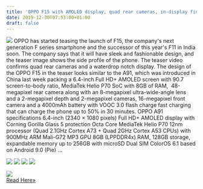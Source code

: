 ```yaml
---
title: 'OPPO F15 with AMOLED display, quad rear cameras, in-display fingerprint sensor launching in India in January 2020'
date: 2019-12-30T07:53:00+01:00
draft: false
---
```


![](https://images.fonearena.com/blog/wp-content/uploads/2019/12/OPPO-F15-India-launch-teaser-1024x616.jpg) OPPO has started teasing the launch of F15, the company's next generation F series smartphone and the successor of this year's F11 in India soon. The company says that it will have sleek and fashionable design, and the teaser image shows the side profile of the phone. The teaser video confirms quad rear cameras and a waterdrop notch display. The design of the OPPO F15 in the teaser looks similar to the A91, which was introduced in China last week packing a 6.4-inch Full HD+ AMOLED screen with 90.7 screen-to-body ratio, MediaTek Helio P70 SoC with 8GB of RAM,  48-megapixel rear camera along with an 8-megapixel ultra-wide-angle lens and a 2-megapixel depth and 2-megapixel cameras, 16-megapixel front camera and a 4000mAh battery with VOOC 3.0 flash charge fast charging that can charge the phone up to 50% in 30 minutes. OPPO A91 specifications 6.4-inch (2340 × 1080 pixels) Full HD+ AMOLED display with Corning Gorilla Glass 5 protection Octa Core MediaTek Helio P70 12nm processor (Quad 2.1GHz Cortex A73 + Quad 2GHz Cortex A53 CPUs) with 900MHz ARM Mali-G72 MP3 GPU 8GB (LPPDDR4x) RAM, 128GB storage, expandable memory up to 256GB with microSD Dual SIM ColorOS 6.1 based on Android 9.0 (Pie) ...

[![](http://feeds.feedburner.com/~ff/fone-arena?d=yIl2AUoC8zA)](http://feeds.feedburner.com/~ff/fone-arena?a=APWdwsV9Pd0:yPCHpvWkJTs:yIl2AUoC8zA) [![](http://feeds.feedburner.com/~ff/fone-arena?i=APWdwsV9Pd0:yPCHpvWkJTs:V_sGLiPBpWU)](http://feeds.feedburner.com/~ff/fone-arena?a=APWdwsV9Pd0:yPCHpvWkJTs:V_sGLiPBpWU) [![](http://feeds.feedburner.com/~ff/fone-arena?i=APWdwsV9Pd0:yPCHpvWkJTs:D7DqB2pKExk)](http://feeds.feedburner.com/~ff/fone-arena?a=APWdwsV9Pd0:yPCHpvWkJTs:D7DqB2pKExk) [![](http://feeds.feedburner.com/~ff/fone-arena?d=7Q72WNTAKBA)](http://feeds.feedburner.com/~ff/fone-arena?a=APWdwsV9Pd0:yPCHpvWkJTs:7Q72WNTAKBA)

![](http://feeds.feedburner.com/~r/fone-arena/~4/APWdwsV9Pd0)  
[Read Here»](https://www.fonearena.com/blog/301299/oppo-f15-india-launch-date.html)